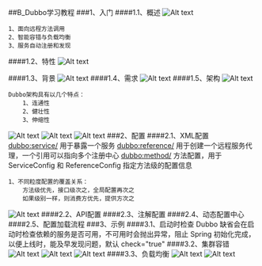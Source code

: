 
##B_Dubbo学习教程
###1、入门
####1.1、概述
![Alt text](./1561884629703.png)

	1、面向远程方法调用
	2、智能容错与负载均衡
	3、服务自动注册和发现
####1.2、特性
![Alt text](./1561884697369.png)

####1.3、背景
![Alt text](./1561884350074.png)
####1.4、需求
![Alt text](./1561885049096.png)
####1.5、架构
![Alt text](./1561885248823.png)
	
	Dubbo架构具有以几个特点：
		1、连通性
		2、健壮性
		3、伸缩性
![Alt text](./1561946137725.png)
![Alt text](./1561946195759.png)
![Alt text](./1561946359968.png)
###2、配置
####2.1、XML配置
	<dubbo:service/>  用于暴露一个服务
	<dubbo:reference/> 用于创建一个远程服务代理，一个引用可以指向多个注册中心
	<dubbo:method/>   方法配置，用于 ServiceConfig 和 ReferenceConfig 指定方法级的配置信息
	
	1、不同粒度配置的覆盖关系：
		方法级优先，接口级次之，全局配置再次之
		如果级别一样，则消费方优先，提供方次之
![Alt text](./1565922716467.png)
####2.2、API配置
####2.3、注解配置
####2.4、动态配置中心
####2.5、配置加载流程
###3、示例
####3.1、启动时检查
	Dubbo 缺省会在启动时检查依赖的服务是否可用，不可用时会抛出异常，阻止 Spring 初始化完成，以便上线时，能及早发现问题，默认 check="true"
####3.2、集群容错
![Alt text](./1565923556285.png)
![Alt text](./1565923612041.png)
![Alt text](./1565923621077.png)
####3.3、负载均衡
![Alt text](./1565923733875.png)
![Alt text](./1565923745143.png)
